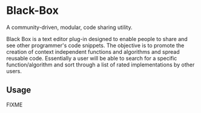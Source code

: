 # Black-Box

A community-driven, modular, code sharing utility.

Black Box is a text editor plug-in designed to enable people to share and see other programmer's code snippets. The objective is to promote the creation of context independent functions and algorithms and spread reusable code. Essentially a user will be able to search for a specific function/algorithm and sort through a list of rated implementations by other users.

## Usage

FIXME
